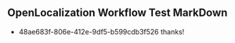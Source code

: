 ## OpenLocalization Workflow Test MarkDown
* 48ae683f-806e-412e-9df5-b599cdb3f526 
thanks!<!--HONumber=Mar16_HO2-->

